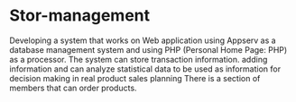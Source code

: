 # Stor-management

Developing a system that works on Web application using Appserv as a database management system and using PHP (Personal Home Page: PHP) as a processor. 
The system can store transaction information. adding information and can analyze statistical data to be used as information for decision making in real 
product sales planning There is a section of members that can order products. 

